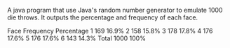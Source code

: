 A java program that use Java's random number generator to emulate 1000 die throws.
It outputs the percentage and frequency of each face.

Face	Frequency	Percentage
1	169		16.9%
2	158		15.8%
3	178		17.8%
4	176		17.6%
5	176		17.6%
6	143		14.3%
Total	1000		100%
